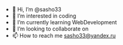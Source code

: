 - 👋 Hi, I’m @sasho33
- 👀 I’m interested in coding
- 🌱 I’m currently learning WebDevelopment
- 💞️ I’m looking to collaborate on 
- 📫 How to reach me sasho33@yandex.ru

<!---
sasho33/sasho33 is a ✨ special ✨ repository because its `README.md` (this file) appears on your GitHub profile.
You can click the Preview link to take a look at your changes.
--->

